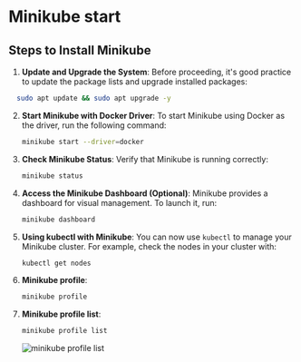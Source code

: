 # Minikube start

## Steps to Install Minikube

1. **Update and Upgrade the System**:
   Before proceeding, it's good practice to update the package lists and upgrade installed packages:
 ```bash
   sudo apt update && sudo apt upgrade -y
   ```

2. **Start Minikube with Docker Driver**:
   To start Minikube using Docker as the driver, run the following command:
   ```bash
   minikube start --driver=docker
   ```

3. **Check Minikube Status**:
   Verify that Minikube is running correctly:
   ```bash
   minikube status
   ```

4. **Access the Minikube Dashboard (Optional)**:
   Minikube provides a dashboard for visual management. To launch it, run:
   ```bash
   minikube dashboard
   ```

5. **Using kubectl with Minikube**:
   You can now use `kubectl` to manage your Minikube cluster. For example, check the nodes in your cluster with:
   ```bash
   kubectl get nodes
   ```

6. **Minikube profile**:

   ```bash
   minikube profile
   ```

7. **Minikube profile list**:

   ```bash
   minikube profile list
   ```

   ![minikube profile list](./image/)
